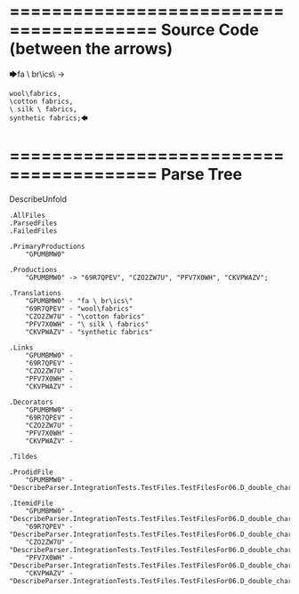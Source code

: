 ========================================
Source Code (between the arrows)
========================================

🡆fa \ br\ics\ ->

    wool\fabrics,
    \cotton fabrics,
    \ silk \ fabrics,
    synthetic fabrics;🡄

========================================
Parse Tree
========================================
DescribeUnfold

    .AllFiles
    .ParsedFiles
    .FailedFiles

    .PrimaryProductions
        "GPUMBMW0" 

    .Productions
        "GPUMBMW0" -> "69R7QPEV", "CZO2ZW7U", "PFV7X0WH", "CKVPWAZV";

    .Translations
        "GPUMBMW0" - "fa \ br\ics\"
        "69R7QPEV" - "wool\fabrics"
        "CZO2ZW7U" - "\cotton fabrics"
        "PFV7X0WH" - "\ silk \ fabrics"
        "CKVPWAZV" - "synthetic fabrics"

    .Links
        "GPUMBMW0" - 
        "69R7QPEV" - 
        "CZO2ZW7U" - 
        "PFV7X0WH" - 
        "CKVPWAZV" - 

    .Decorators
        "GPUMBMW0" - 
        "69R7QPEV" - 
        "CZO2ZW7U" - 
        "PFV7X0WH" - 
        "CKVPWAZV" - 

    .Tildes

    .ProdidFile
        "GPUMBMW0" - "DescribeParser.IntegrationTests.TestFiles.TestFilesFor06.D_double_characters3.ds"

    .ItemidFile
        "GPUMBMW0" - "DescribeParser.IntegrationTests.TestFiles.TestFilesFor06.D_double_characters3.ds"
        "69R7QPEV" - "DescribeParser.IntegrationTests.TestFiles.TestFilesFor06.D_double_characters3.ds"
        "CZO2ZW7U" - "DescribeParser.IntegrationTests.TestFiles.TestFilesFor06.D_double_characters3.ds"
        "PFV7X0WH" - "DescribeParser.IntegrationTests.TestFiles.TestFilesFor06.D_double_characters3.ds"
        "CKVPWAZV" - "DescribeParser.IntegrationTests.TestFiles.TestFilesFor06.D_double_characters3.ds"

